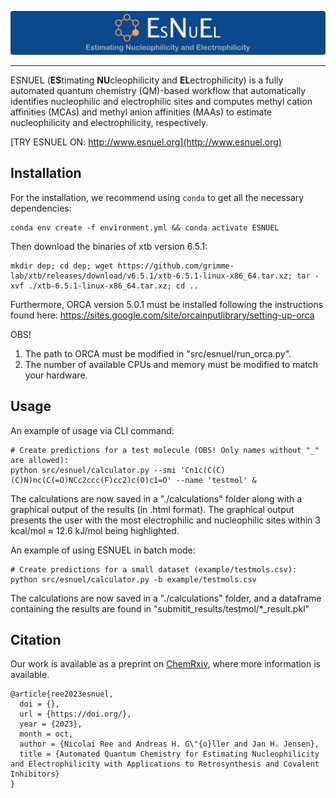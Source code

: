 <p align="center">
  <img src="image/logo.png"/>
</p>

---

ESNUEL (**ES**timating **NU**cleophilicity and **EL**ectrophilicity) is a fully automated quantum chemistry (QM)-based workflow that automatically identifies nucleophilic and electrophilic sites and computes methyl cation affinities (MCAs) and methyl anion affinities (MAAs) to estimate nucleophilicity and electrophilicity, respectively.

[TRY ESNUEL ON: http://www.esnuel.org](http://www.esnuel.org)

## Installation

For the installation, we recommend using `conda` to get all the necessary dependencies:

    conda env create -f environment.yml && conda activate ESNUEL


Then download the binaries of xtb version 6.5.1:

    mkdir dep; cd dep; wget https://github.com/grimme-lab/xtb/releases/download/v6.5.1/xtb-6.5.1-linux-x86_64.tar.xz; tar -xvf ./xtb-6.5.1-linux-x86_64.tar.xz; cd ..


Furthermore, ORCA version 5.0.1 must be installed following the instructions found here: https://sites.google.com/site/orcainputlibrary/setting-up-orca

OBS! 
  1) The path to ORCA must be modified in "src/esnuel/run_orca.py".
  2) The number of available CPUs and memory must be modified to match your hardware.


## Usage

An example of usage via CLI command:

    # Create predictions for a test molecule (OBS! Only names without "_" are allowed):
    python src/esnuel/calculator.py --smi 'Cn1c(C(C)(C)N)nc(C(=O)NCc2ccc(F)cc2)c(O)c1=O' --name 'testmol' &
    

The calculations are now saved in a "./calculations" folder along with a graphical output of the results (in .html format).
The graphical output presents the user with the most electrophilic and nucleophilic sites within 3 kcal/mol ≈ 12.6 kJ/mol being highlighted.

An example of using ESNUEL in batch mode:

    # Create predictions for a small dataset (example/testmols.csv):
    python src/esnuel/calculator.py -b example/testmols.csv

The calculations are now saved in a "./calculations" folder, and a dataframe containing the results are found in "submitit_results/testmol/*_result.pkl"


## Citation 

Our work is available as a preprint on [ChemRxiv](http://doi.org/), where more information is available. 
```
@article{ree2023esnuel,
  doi = {},
  url = {https://doi.org/},
  year = {2023},
  month = oct,
  author = {Nicolai Ree and Andreas H. G\"{o}ller and Jan H. Jensen},
  title = {Automated Quantum Chemistry for Estimating Nucleophilicity and Electrophilicity with Applications to Retrosynthesis and Covalent Inhibitors}
}
```
